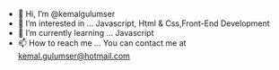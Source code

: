 - 👋 Hi, I’m @kemalgulumser
- 👀 I’m interested in ... Javascript, Html & Css,Front-End Development
- 🌱 I’m currently learning ... Javascript 
- 📫 How to reach me ... You can contact me at kemal.gulumser@hotmail.com

<!---
demonicthorns/demonicthorns is a ✨ special ✨ repository because its `README.md` (this file) appears on your GitHub profile.
You can click the Preview link to take a look at your changes.
--->
